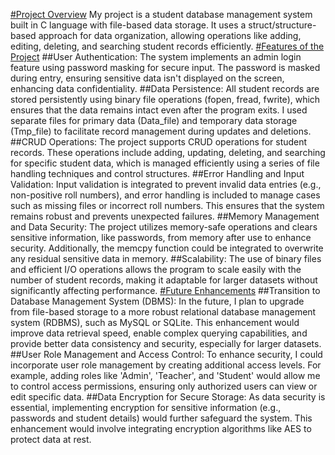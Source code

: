 <ins>#Project Overview</ins>
My project is a student database management system built in C language with file-based data storage. It uses a struct/structure-based approach for data organization, allowing operations like adding, editing, deleting, and searching student records efficiently.
<ins>#Features of the Project</ins>
##User Authentication:
The system implements an admin login feature using password masking for secure input. The password is masked during entry, ensuring sensitive data isn't displayed on the screen, enhancing data confidentiality.
##Data Persistence:
All student records are stored persistently using binary file operations (fopen, fread, fwrite), which ensures that the data remains intact even after the program exits. I used separate files for primary data (Data_file) and temporary data storage (Tmp_file) to facilitate record management during updates and deletions.
##CRUD Operations:
The project supports CRUD operations for student records. These operations include adding, updating, deleting, and searching for specific student data, which is managed efficiently using a series of file handling techniques and control structures.
##Error Handling and Input Validation:
Input validation is integrated to prevent invalid data entries (e.g., non-positive roll numbers), and error handling is included to manage cases such as missing files or incorrect roll numbers. This ensures that the system remains robust and prevents unexpected failures.
##Memory Management and Data Security:
The project utilizes memory-safe operations and clears sensitive information, like passwords, from memory after use to enhance security. Additionally, the memcpy function could be integrated to overwrite any residual sensitive data in memory.
##Scalability:
The use of binary files and efficient I/O operations allows the program to scale easily with the number of student records, making it adaptable for larger datasets without significantly affecting performance.
<ins>#Future Enhancements</ins>
##Transition to Database Management System (DBMS):
In the future, I plan to upgrade from file-based storage to a more robust relational database management system (RDBMS), such as MySQL or SQLite. This enhancement would improve data retrieval speed, enable complex querying capabilities, and provide better data consistency and security, especially for larger datasets.
##User Role Management and Access Control:
To enhance security, I could incorporate user role management by creating additional access levels. For example, adding roles like 'Admin', 'Teacher', and 'Student' would allow me to control access permissions, ensuring only authorized users can view or edit specific data.
##Data Encryption for Secure Storage:
As data security is essential, implementing encryption for sensitive information (e.g., passwords and student details) would further safeguard the system. This enhancement would involve integrating encryption algorithms like AES to protect data at rest.
